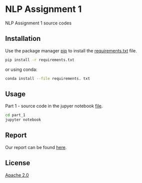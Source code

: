 # NLP Assignment 1

NLP Assignment 1 source codes

## Installation

Use the package manager [pip](https://pip.pypa.io/en/stable/) to install the [requirements.txt](requirements.txt) file.

```bash
pip install -r requirements.txt
```
or using conda:
```bash
conda install --file requirements. txt
```

## Usage

Part 1 - source code in the jupyer notebook [file](part_1/part1.ipynb).
```bash
cd part_1
jupyter notebook

```

## Report
Our report can be found [here](report.pdf).

## License
[Apache 2.0](LICENSE)
